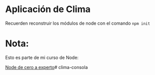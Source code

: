 # Aplicación de Clima

Recuerden reconstruir los módulos de node con el comando
```npm init```

# Nota:
Esto es parte de mi curso de Node:

[Node de cero a experto](https://fernando-herrera.com/#/curso/node-cero-experto)# clima-consola
